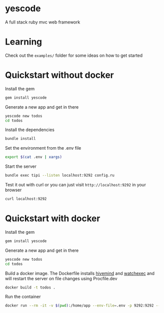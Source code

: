 # yescode

A full stack ruby mvc web framework

# Learning

Check out the `examples/` folder for some ideas on how to get started

# Quickstart without docker

Install the gem

```sh
gem install yescode
```

Generate a new app and get in there

```sh
yescode new todos
cd todos
```

Install the dependencies

```sh
bundle install
```

Set the environment from the .env file

```sh
export $(cat .env | xargs)
```

Start the server

```sh
bundle exec tipi --listen localhost:9292 config.ru
```

Test it out with curl or you can just visit `http://localhost:9292` in your browser

```sh
curl localhost:9292
```

# Quickstart with docker

Install the gem

```sh
gem install yescode
```

Generate a new app and get in there

```sh
yescode new todos
cd todos
```

Build a docker image. The Dockerfile installs [hivemind](https://github.com/DarthSim/hivemind) and [watchexec](https://github.com/watchexec/watchexec) and will restart the server on file changes using Procfile.dev

```sh
docker build -t todos .
```

Run the container

```sh
docker run --rm -it -v $(pwd):/home/app --env-file=.env -p 9292:9292 --name "todos" todos hivemind Procfile.dev
```
